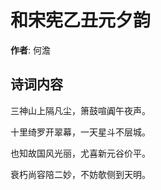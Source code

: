 # 和宋宪乙丑元夕韵

**作者**: 何澹

## 诗词内容

三神山上隔凡尘，箫鼓喧阗午夜声。

十里绮罗开翠幕，一天星斗不层城。

也知故国风光丽，尤喜新元谷价平。

衰朽尚容陪二妙，不妨欹侧到天明。

